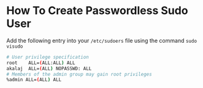 # How To Create Passwordless Sudo User

Add the following entry into your `/etc/sudoers` file using the command `sudo visudo`

```bash
# User privilege specification
root	ALL=(ALL:ALL) ALL
akalaj  ALL=(ALL) NOPASSWD: ALL
# Members of the admin group may gain root privileges
%admin ALL=(ALL) ALL
```